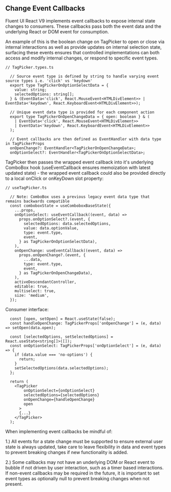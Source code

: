 ## Change Event Callbacks

Fluent UI React V9 implements event callbacks to expose internal state changes to consumers. These callbacks pass both the event data and the underlying React or DOM event for consumption.

An example of this is the boolean change on TagPicker to open or close via internal interactions as well as provide updates on internal selection state, surfacing these events ensures that controlled implementations can both access and modify internal changes, or respond to specific event types.

```
// TagPicker.types.ts

  // Source event type is defined by string to handle varying event source types i.e. 'click' vs 'keydown'
  export type TagPickerOnOptionSelectData = {
    value: string;
    selectedOptions: string[];
  } & (EventData<'click', React.MouseEvent<HTMLDivElement>> | EventData<'keydown', React.KeyboardEvent<HTMLDivElement>>);

  // Unique event data type is provided for each component action
  export type TagPickerOnOpenChangeData = { open: boolean } & (
    | EventData<'click', React.MouseEvent<HTMLDivElement>>
    | EventData<'keydown', React.KeyboardEvent<HTMLDivElement>>
  );

  // Event callbacks are then defined as EventHandler with data type in TagPickerProps
  onOpenChange?: EventHandler<TagPickerOnOpenChangeData>;
  onOptionSelect?: EventHandler<TagPickerOnOptionSelectData>;

```

TagPicker then passes the wrapped event callback into it's underlying ComboBox hook (useEventCallback ensures memoization with latest updated state) - the wrapped event callback could also be provided directly to a local onClick or onKeyDown slot property:

```
// useTagPicker.ts

  // Note: ComboBox uses a previous legacy event data type that remains backwards compatible
  const comboboxState = useComboboxBaseState({
    ...props,
    onOptionSelect: useEventCallback((event, data) =>
      props.onOptionSelect?.(event, {
        selectedOptions: data.selectedOptions,
        value: data.optionValue,
        type: event.type,
        event,
      } as TagPickerOnOptionSelectData),
    ),
    onOpenChange: useEventCallback((event, data) =>
      props.onOpenChange?.(event, {
        ...data,
        type: event.type,
        event,
      } as TagPickerOnOpenChangeData),
    ),
    activeDescendantController,
    editable: true,
    multiselect: true,
    size: 'medium',
  });
```

Consumer interface:

```
  const [open, setOpen] = React.useState(false);
  const handleOpenChange: TagPickerProps['onOpenChange'] = (e, data) => setOpen(data.open);

  const [selectedOptions, setSelectedOptions] = React.useState<string[]>([]);
  const onOptionSelect: TagPickerProps['onOptionSelect'] = (e, data) => {
    if (data.value === 'no-options') {
      return;
    }
    setSelectedOptions(data.selectedOptions);
  };

  return (
    <TagPicker
        onOptionSelect={onOptionSelect}
        selectedOptions={selectedOptions}
        onOpenChange={handleOpenChange}
        open
      >
      {...}
    </TagPicker>
  );
```

When implementing event callbacks be mindful of:

1.) All events for a state change must be supported to ensure external user state is always updated, take care to leave flexibility in data and event types to prevent breaking changes if new functionality is added.

2.) Some callbacks may not have an underlying DOM or React event to bubble if not driven by user interaction, such as a timer based interactions. If non-event callbacks may be required in the future, it is important to set event types as optionally null to prevent breaking changes when not present.
